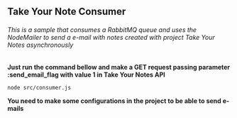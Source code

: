 ## Take Your Note Consumer

###### This is a sample that consumes a RabbitMQ queue and uses the NodeMailer to send a e-mail with notes created with project Take Your Notes asynchronously

**Just run the command bellow and make a GET request passing parameter :send_email_flag with value 1 in Take Your Notes API**

    node src/consumer.js

**You need to make some configurations in the project to be able to send e-mails**

